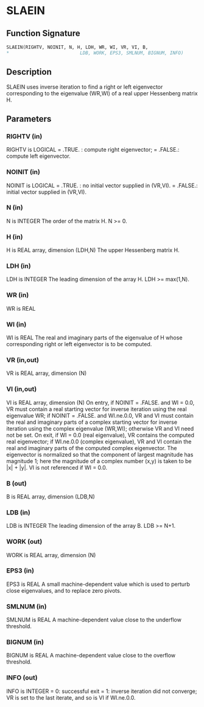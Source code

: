 # SLAEIN

## Function Signature

```fortran
SLAEIN(RIGHTV, NOINIT, N, H, LDH, WR, WI, VR, VI, B,
*                          LDB, WORK, EPS3, SMLNUM, BIGNUM, INFO)
```

## Description


 SLAEIN uses inverse iteration to find a right or left eigenvector
 corresponding to the eigenvalue (WR,WI) of a real upper Hessenberg
 matrix H.

## Parameters

### RIGHTV (in)

RIGHTV is LOGICAL = .TRUE. : compute right eigenvector; = .FALSE.: compute left eigenvector.

### NOINIT (in)

NOINIT is LOGICAL = .TRUE. : no initial vector supplied in (VR,VI). = .FALSE.: initial vector supplied in (VR,VI).

### N (in)

N is INTEGER The order of the matrix H. N >= 0.

### H (in)

H is REAL array, dimension (LDH,N) The upper Hessenberg matrix H.

### LDH (in)

LDH is INTEGER The leading dimension of the array H. LDH >= max(1,N).

### WR (in)

WR is REAL

### WI (in)

WI is REAL The real and imaginary parts of the eigenvalue of H whose corresponding right or left eigenvector is to be computed.

### VR (in,out)

VR is REAL array, dimension (N)

### VI (in,out)

VI is REAL array, dimension (N) On entry, if NOINIT = .FALSE. and WI = 0.0, VR must contain a real starting vector for inverse iteration using the real eigenvalue WR; if NOINIT = .FALSE. and WI.ne.0.0, VR and VI must contain the real and imaginary parts of a complex starting vector for inverse iteration using the complex eigenvalue (WR,WI); otherwise VR and VI need not be set. On exit, if WI = 0.0 (real eigenvalue), VR contains the computed real eigenvector; if WI.ne.0.0 (complex eigenvalue), VR and VI contain the real and imaginary parts of the computed complex eigenvector. The eigenvector is normalized so that the component of largest magnitude has magnitude 1; here the magnitude of a complex number (x,y) is taken to be |x| + |y|. VI is not referenced if WI = 0.0.

### B (out)

B is REAL array, dimension (LDB,N)

### LDB (in)

LDB is INTEGER The leading dimension of the array B. LDB >= N+1.

### WORK (out)

WORK is REAL array, dimension (N)

### EPS3 (in)

EPS3 is REAL A small machine-dependent value which is used to perturb close eigenvalues, and to replace zero pivots.

### SMLNUM (in)

SMLNUM is REAL A machine-dependent value close to the underflow threshold.

### BIGNUM (in)

BIGNUM is REAL A machine-dependent value close to the overflow threshold.

### INFO (out)

INFO is INTEGER = 0: successful exit = 1: inverse iteration did not converge; VR is set to the last iterate, and so is VI if WI.ne.0.0.

